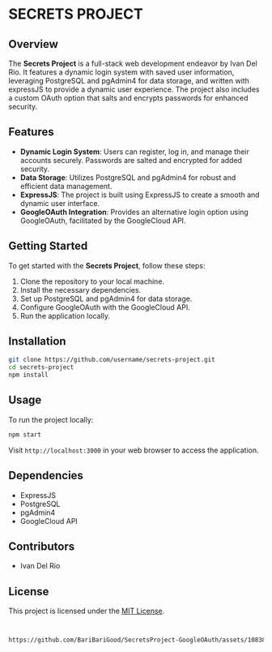 # SECRETS PROJECT

## Overview

The **Secrets Project** is a full-stack web development endeavor by Ivan Del Rio. It features a dynamic login system with saved user information, leveraging PostgreSQL and pgAdmin4 for data storage, and written with expressJS to provide a dynamic user experience. The project also includes a custom OAuth option that salts and encrypts passwords for enhanced security.

## Features

- **Dynamic Login System**: Users can register, log in, and manage their accounts securely. Passwords are salted and encrypted for added security.
- **Data Storage**: Utilizes PostgreSQL and pgAdmin4 for robust and efficient data management.
- **ExpressJS**: The project is built using ExpressJS to create a smooth and dynamic user interface.
- **GoogleOAuth Integration**: Provides an alternative login option using GoogleOAuth, facilitated by the GoogleCloud API.

## Getting Started

To get started with the **Secrets Project**, follow these steps:

1. Clone the repository to your local machine.
2. Install the necessary dependencies.
3. Set up PostgreSQL and pgAdmin4 for data storage.
4. Configure GoogleOAuth with the GoogleCloud API.
5. Run the application locally.

## Installation

```bash
git clone https://github.com/username/secrets-project.git
cd secrets-project
npm install
```

## Usage

To run the project locally:

```bash
npm start
```

Visit `http://localhost:3000` in your web browser to access the application.

## Dependencies

- ExpressJS
- PostgreSQL
- pgAdmin4
- GoogleCloud API

## Contributors

- Ivan Del Rio

## License

This project is licensed under the [MIT License](LICENSE).
```markdown


https://github.com/BariBariGood/SecretsProject-GoogleOAuth/assets/108381046/cc037246-9ca4-4069-9634-9079a61ba310

